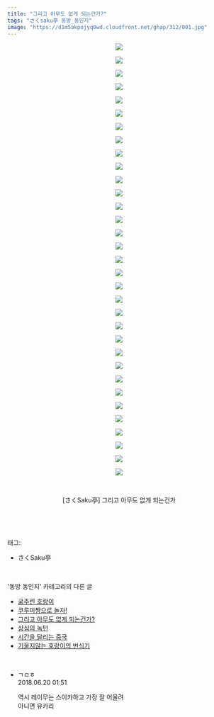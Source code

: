 ```yaml
---
title: "그리고 아무도 없게 되는건가?"
tags: "さくsaku亭 동방_동인지"
image: "https://d1m5akpojyq0wd.cloudfront.net/ghap/312/001.jpg"
---
```

<div class="article">
<p style="text-align: center; clear: none; float: none;"><img src="{{ site.imgserver6 }}/ghap/312/001.jpg"/></p>
<p style="text-align: center; clear: none; float: none;"><img src="{{ site.imgserver6 }}/ghap/312/002.jpg"/></p>
<p style="text-align: center; clear: none; float: none;"><img src="{{ site.imgserver6 }}/ghap/312/003.jpg"/></p>
<p style="text-align: center; clear: none; float: none;"><img src="{{ site.imgserver6 }}/ghap/312/004.jpg"/></p>
<p style="text-align: center; clear: none; float: none;"><img src="{{ site.imgserver6 }}/ghap/312/005.jpg"/></p>
<p style="text-align: center; clear: none; float: none;"><img src="{{ site.imgserver6 }}/ghap/312/006.jpg"/></p>
<p style="text-align: center; clear: none; float: none;"><img src="{{ site.imgserver6 }}/ghap/312/007.jpg"/></p>
<p style="text-align: center; clear: none; float: none;"><img src="{{ site.imgserver6 }}/ghap/312/008.jpg"/></p>
<p style="text-align: center; clear: none; float: none;"><img src="{{ site.imgserver6 }}/ghap/312/009.jpg"/></p>
<p style="text-align: center; clear: none; float: none;"><img src="{{ site.imgserver6 }}/ghap/312/010.jpg"/></p>
<p style="text-align: center; clear: none; float: none;"><img src="{{ site.imgserver6 }}/ghap/312/011.jpg"/></p>
<p style="text-align: center; clear: none; float: none;"><img src="{{ site.imgserver6 }}/ghap/312/012.jpg"/></p>
<p style="text-align: center; clear: none; float: none;"><img src="{{ site.imgserver6 }}/ghap/312/013.jpg"/></p>
<p style="text-align: center; clear: none; float: none;"><img src="{{ site.imgserver6 }}/ghap/312/014.jpg"/></p>
<p style="text-align: center; clear: none; float: none;"><img src="{{ site.imgserver6 }}/ghap/312/015.jpg"/></p>
<p style="text-align: center; clear: none; float: none;"><img src="{{ site.imgserver6 }}/ghap/312/016.jpg"/></p>
<p style="text-align: center; clear: none; float: none;"><img src="{{ site.imgserver6 }}/ghap/312/017.jpg"/></p>
<p style="text-align: center; clear: none; float: none;"><img src="{{ site.imgserver6 }}/ghap/312/018.jpg"/></p>
<p style="text-align: center; clear: none; float: none;"><img src="{{ site.imgserver6 }}/ghap/312/019.jpg"/></p>
<p style="text-align: center; clear: none; float: none;"><img src="{{ site.imgserver6 }}/ghap/312/020.jpg"/></p>
<p style="text-align: center; clear: none; float: none;"><img src="{{ site.imgserver6 }}/ghap/312/021.jpg"/></p>
<p style="text-align: center; clear: none; float: none;"><img src="{{ site.imgserver6 }}/ghap/312/022.jpg"/></p>
<p style="text-align: center; clear: none; float: none;"><img src="{{ site.imgserver6 }}/ghap/312/023.jpg"/></p>
<p style="text-align: center; clear: none; float: none;"><img src="{{ site.imgserver6 }}/ghap/312/024.jpg"/></p>
<p style="text-align: center; clear: none; float: none;"><img src="{{ site.imgserver6 }}/ghap/312/025.jpg"/></p>
<p style="text-align: center; clear: none; float: none;"><img src="{{ site.imgserver6 }}/ghap/312/026.jpg"/></p>
<p style="text-align: center; clear: none; float: none;"><img src="{{ site.imgserver6 }}/ghap/312/027.jpg"/></p>
<p style="text-align: center; clear: none; float: none;"><img src="{{ site.imgserver6 }}/ghap/312/028.jpg"/></p>
<p style="text-align: center; clear: none; float: none;"><img src="{{ site.imgserver6 }}/ghap/312/029.jpg"/></p>
<p style="text-align: center; clear: none; float: none;"><img src="{{ site.imgserver6 }}/ghap/312/030.jpg"/></p>
<p style="text-align: center; clear: none; float: none;"><img src="{{ site.imgserver6 }}/ghap/312/031.jpg"/></p>
<p style="text-align: center; clear: none; float: none;"><img src="{{ site.imgserver6 }}/ghap/312/032.jpg"/></p>
<p style="text-align: center; clear: none; float: none;"><img src="{{ site.imgserver6 }}/ghap/312/033.jpg"/></p>
<p style="text-align: center; clear: none; float: none;"><br/></p>
<p style="text-align: center; clear: none; float: none;">[さくSaku亭] 그리고 아무도 없게 되는건가</p>
<p><br/></p>
</div><br/>
<div class="tagTrail">
<p>태그: </p>
<ul>
<li>さくSaku亭</li>
</ul>
</div><br/>
<div class="another">
<p>'동방 동인지' 카테고리의 다른 글</p>
<ul>
<li><a href="/ghap_314">굶주린 호랑이</a></li>
<li><a href="/ghap_313">쿠루미쨩으로 놀자!</a></li>
<li><a href="/ghap_312">그리고 아무도 없게 되는건가?</a></li>
<li><a href="/ghap_311">상심의 녹턴</a></li>
<li><a href="/ghap_310">시간을 달리는 중국</a></li>
<li><a href="/ghap_309">기울지않는 호랑이의 번식기</a></li>
</ul>
</div><br/>
<div class="cb_module cb_fluid">
<div class="cb_wrt cb_profile">
<div class="comment">
<ul>
<li class="cb_thumb_off" id="comment15272888">
<div class="cb_comment_area">
<div class="cb_info_area">
<div class="cb_section">
<span class="cb_nick_name">ㄱㅁㅎ</span>
</div>
<div class="cb_section">
<span class="cb_date">2018.06.20 01:51 </span>
</div>
</div>
<div class="cb_dsc_comment">
<p class="cb_dsc">
											역시 레이무는 스이카하고 가장 잘 어울려<br/>
아니면 유카리
										</p>
</div>
</div></li>
</ul>
</div>
</div><!-- commentList close -->
</div><br/>
